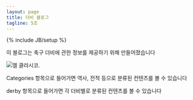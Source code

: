```yaml
---
layout: page
title: 더비 블로그
tagline: 5조
---
```

{% include JB/setup %}

이 블로그는 축구 더비에 관한 정보를 제공하기 위해 만들어졌습니다

![엘 클라시코](http://cfile6.uf.tistory.com/image/182008334F20C08D0BDB1D).

Categories 항목으로 들어가면 역사, 전적 등으로 분류된 컨텐츠를 볼 수 있습니다

derby 항목으로 들어가면 각 더비별로 분류된 컨텐츠를 볼 수 있습니다
